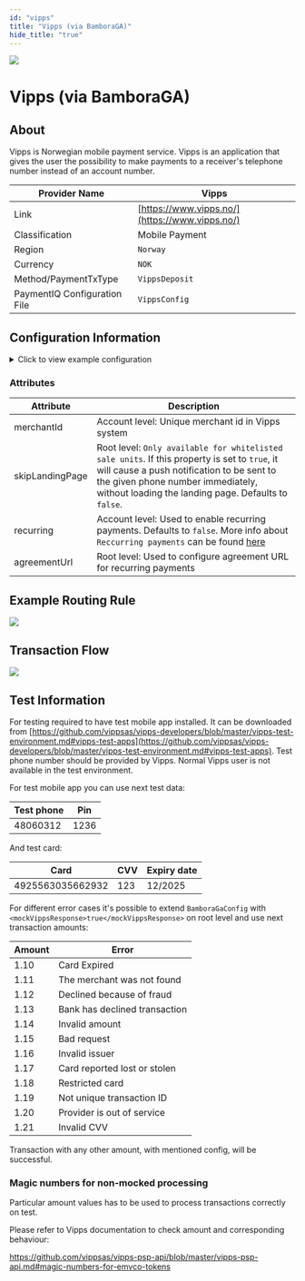 ```yaml
--- 
id: "vipps" 
title: "Vipps (via BamboraGA)"
hide_title: "true"
---
```

 
![](/img/providers/logos/vipps.png)

# Vipps (via BamboraGA)

## About
Vipps is Norwegian mobile payment service.
Vipps is an application that gives the user the possibility to make payments to a receiver's telephone number instead of an account number.

| Provider Name                | Vipps                                          |
|------------------------------|------------------------------------------------|
| Link                         | [https://www.vipps.no/](https://www.vipps.no/) |
| Classification               | Mobile Payment                                 |
| Region                       | `Norway`                                       |
| Currency                     | `NOK`                                          |
| Method/PaymentTxType         | `VippsDeposit`                                 |
| PaymentIQ Configuration File | `VippsConfig`                                  |

## Configuration Information

<details>
<summary>Click to view example configuration</summary>
<br/>

```xml
<com.devcode.paymentiq.integration.vipps.VippsConfig>
  <enabled>true</enabled>
  <useViqProxy>true</useViqProxy>
  
  <accounts>
    <entry>
      <string>DEFAULT</string>
      <account>
        <merchantId>??</merchantId>
        <supportedCurrencies>NOK</supportedCurrencies>
      </account>
    </entry>
  </accounts>

</com.devcode.paymentiq.integration.vipps.VippsConfig>
```
</details>

### Attributes

| Attribute       | Description                                                                                                                                                                                                                            |
|-----------------|----------------------------------------------------------------------------------------------------------------------------------------------------------------------------------------------------------------------------------------|
| merchantId      | Account level: Unique merchant id in Vipps system                                                                                                                                                                                      |
| skipLandingPage | Root level: `Only available for whitelisted sale units`. If this property is set to `true`, it will cause a push notification to be sent to the given phone number immediately, without loading the landing page. Defaults to `false`. |
| recurring       | Account level: Used to enable recurring payments. Defaults to `false`. More info about `Reccurring payments` can be found [here](https://github.com/vippsas/vipps-psp-api/blob/master/vipps-psp-api.md#recurring-payments)             |
| agreementUrl    | Root level: Used to configure agreement URL for recurring payments                                                                                                                                                                     |

## Example Routing Rule

![](/img/providers/routing/vipps.png)

## Transaction Flow

![](/img/providers/vipps_flow.png)

## Test Information

For testing required to have test mobile app installed. It can be downloaded from [https://github.com/vippsas/vipps-developers/blob/master/vipps-test-environment.md#vipps-test-apps](https://github.com/vippsas/vipps-developers/blob/master/vipps-test-environment.md#vipps-test-apps).
Test phone number should be provided by Vipps. Normal Vipps user is not available in the test environment.

For test mobile app you can use next test data:

| Test phone | Pin  |
|------------|------|
| 48060312   | 1236 |

And test card:

| Card             | CVV | Expiry date |
|------------------|-----|-------------|
| 4925563035662932 | 123 | 12/2025     |


For different error cases it's possible to extend `BamboraGaConfig` with `<mockVippsResponse>true</mockVippsResponse>` on root level and use next transaction amounts:

| Amount | Error                         |
|--------|-------------------------------|
| 1.10   | Card Expired                  |
| 1.11   | The merchant was not found    |
| 1.12   | Declined because of fraud     |
| 1.13   | Bank has declined transaction |
| 1.14   | Invalid amount                |
| 1.15   | Bad request                   |
| 1.16   | Invalid issuer                |
| 1.17   | Card reported lost or stolen  |
| 1.18   | Restricted card               |
| 1.19   | Not unique transaction ID     |
| 1.20   | Provider is out of service    |
| 1.21   | Invalid CVV                   |

Transaction with any other amount, with mentioned config, will be successful.

### Magic numbers for non-mocked processing
Particular amount values has to be used to process transactions correctly on test.

Please refer to Vipps documentation to check amount and corresponding behaviour: 

https://github.com/vippsas/vipps-psp-api/blob/master/vipps-psp-api.md#magic-numbers-for-emvco-tokens

